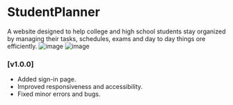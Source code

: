 # StudentPlanner
A website designed to help college and high school students stay organized by managing their tasks, schedules, exams and day to day things  ore efficiently.
![image](https://github.com/user-attachments/assets/23bcf5fc-a3ab-431a-bfcf-72878419869c)
![image](https://github.com/user-attachments/assets/061dfe9b-4706-452a-b8cd-623dae18cf51)

### [v1.0.0] 
- Added sign-in page.
-  Improved responsiveness and accessibility.
- Fixed minor errors and bugs.
